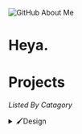 ![GitHub About Me](https://github.com/PixelNetNeon/PixelNetNeon/assets/75762177/a27573aa-c1c0-4104-aebf-39285a8c195e)
# <p align="left">Heya.</p>

# Projects
*Listed By Catagory*
<details>
<summary>🖌️Design</summary>
<br>
None <i>that is publicly listed</i> Yet!
</details>
